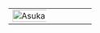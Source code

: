 <table>
  <tr>
    <td style="width: 50%;">
       <img src="https://i.pinimg.com/736x/f0/1c/d4/f01cd42047c40f0fb3c4cb9a269cd3e6.jpg" alt="Asuka" style="width: 200%; border: none;"/>
    </td>
    <td style="width: 50%; vertical-align: top;">
      <p style="font-family: monospace; font-size: 16px;">
</p>
        
  </tr>
</table>
